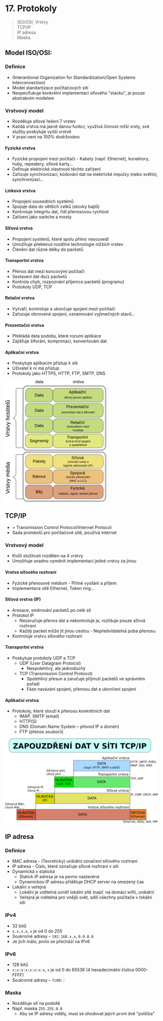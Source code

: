 # 17. Protokoly

> ISO/OSI, Vrstvy \
> TCP/IP \
> IP adresa \
> Maska

## Model ISO/OSI:

### Definice

- (Interantional Organization for Standardization/Open Systems Interconnection)
- Model standartizace počítačových sítí
- Nespecifukuje konkrétní implementaci síťového "stacku", je pouze abstrakním modelem

### Vrstvový model

- Rozděluje síťové řešení 7 vrstev
- Každá vrstva má jasně danou funkci, využívá činnost nižší vrsty, své služby poskytuje vyšší vrstvě
- V praxi není na 100% dodržováno

#### Fyzická vrstva

- Fyzické propojení mezi počítači - Kabely (např. Ethernet), konektory, huby, repeatery, síťové karty...
- Definuje elektrické vlastnosti těchto zařízení
- Zařizuje synchronizaci, kódování dat na elektrické impulzy (nebo světlo), synchronizaci...

#### Linková vrstva

- Propojení sousedních systémů
- Spojuje data do větších celků (stovky bajtů)
- Kontroluje integritu dat, řídí přenosovou rychlost
- Zařízení jako switche a mosty

#### Síťová vrstva

- Propojení systémů, které spolu přímo nesousedí
- Umožňuje překlenut rozdílné technologie nižších vrstev
- Členění dat různé délky do packetů

#### Transportní vrstva

- Přenos dat mezi koncovými počítači
- Sestavení dat do/z packetů
- Kontrola chyb, rozpoznání příjemce packetů (programu)
- Protokoly UDP, TCP

#### Relační vrstva

- Vytváří, kontroluje a ukončuje spojení mezi počítači
- Zařuzuje obnovené spojení, osnamování vyjímečných stavů...

#### Prezentační vrstva

- Překládá data podoby, které rozumí aplikace
- Zajišťuje šiforání, komprimaci, konvertování dat

#### Aplikační vrstva

- Poskytuje aplikacím přístup k síti
- Uživatel k ní má přístup
- Protokoly jako HTTPS, HTTP, FTP, SMTP, DNS

![Model ISO/OSI](./ISO_OSI.png)

## TCP/IP

- = Transmission Control Protocol/Internet Protocol
- Sada protokolů pro počítačové sítě, používá internet

### Vrstvový model

- Kvůli složitosti rozdělen na 4 vrstvy
- Umožňuje snadno vyměnit implementaci jedné vrstvy za jinou

#### Vrstva síťového rozhraní

- Fyzické přenosové médium - Přímé vysílání a příjem
- Implementace sítě Ethernet, Token ring...

#### Síťová vrstva (IP)

- Aresace, směrování packetů po celé sít
- Protokol IP
  - Nezaručuje přenos dat a nekontroluje je, rozlišuje pouze síťová rozhraní
  - Každý packet může jít jinou cestou - Nepředvídatelná poba přenosu
- Kontroluje vrstvu síťového rozhraní

#### Transportní vrstva

- Poskytuje protokoly UDP a TCP
  - UDP (User Datagram Protocol)
    - Nespolehlivý, ale jednoduchý
  - TCP (Transmission Control Protocol)
    - Spolehlivý přesun a zaručuje přijmutí packetů ve správném pořadí
    - Fáze navázání spojení, přenosu dat a ukončení spojení

#### Aplikační vrstva

- Protokoly, které slouží k přenosu konkrétních dat
  - IMAP, SMTP (email)
  - HTTP(S)
  - DNS (Domain Name System – převod IP a domén)
  - FTP (přenos souborů)

![Vrstvy TCP/IP](./TCP_IP.png)

## IP adresa

### Definice

- MAC adresa - (Teoreticky) unikátní označení síťového rozhraní
- IP adresa - Číslo, které označuje síťové rozhraní v síti
- Dynamická x statická
  - Statick IP adresa je na pevno nastavéná
  - Dynamickou IP adresu přiděluje DHCP server na omezený čas
- Lokální x veřejná
  - Lokální je viditelná uvnitř lokální sítě (např. na domácí wifi), unikátní
  - Veřejná je viditelná pro vnější svět, sdílí všechny počítače v lokální síti

### IPv4

- 32 bitů
- `x.x.x.x`, `x` je od 0 do 255
- Soukromé adresy – `192.168.x.x`, `0.0.0.0`
- Je jich málo, proto se přechází na IPv6

### IPv6

- 128 bitů
- `x:x:x:x:x:x:x:x`, `x` je od 0 do 65536 (4 hexadecimální číslice 0000-FFFF)
- Soukromé adresy – `fc00::`

### Maska

- Rozděluje síť na podsítě
- Např. maska `255.255.0.0`
  - Aby se IP adresy viděly, musí se shodovat jejich první dvě "políčka"
